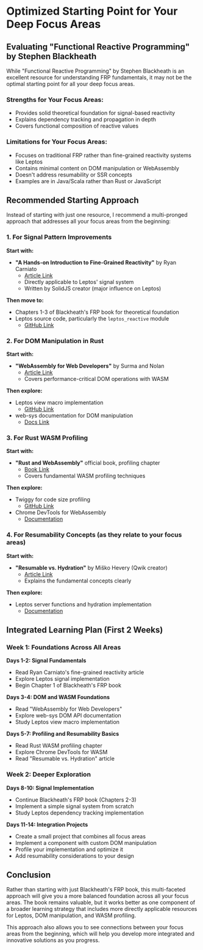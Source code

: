 # Optimized Starting Point for Your Deep Focus Areas

## Evaluating "Functional Reactive Programming" by Stephen Blackheath

While "Functional Reactive Programming" by Stephen Blackheath is an excellent resource for understanding FRP fundamentals, it may not be the optimal starting point for all your deep focus areas.

### Strengths for Your Focus Areas:

- Provides solid theoretical foundation for signal-based reactivity
- Explains dependency tracking and propagation in depth
- Covers functional composition of reactive values

### Limitations for Your Focus Areas:

- Focuses on traditional FRP rather than fine-grained reactivity systems like Leptos
- Contains minimal content on DOM manipulation or WebAssembly
- Doesn't address resumability or SSR concepts
- Examples are in Java/Scala rather than Rust or JavaScript

## Recommended Starting Approach

Instead of starting with just one resource, I recommend a multi-pronged approach that addresses all your focus areas from the beginning:

### 1. For Signal Pattern Improvements

**Start with:**

- **"A Hands-on Introduction to Fine-Grained Reactivity"** by Ryan Carniato
  - [Article Link](https://dev.to/ryansolid/a-hands-on-introduction-to-fine-grained-reactivity-3ndf)
  - Directly applicable to Leptos' signal system
  - Written by SolidJS creator (major influence on Leptos)

**Then move to:**

- Chapters 1-3 of Blackheath's FRP book for theoretical foundation
- Leptos source code, particularly the `leptos_reactive` module
  - [GitHub Link](https://github.com/leptos-rs/leptos/tree/main/leptos_reactive/src)

### 2. For DOM Manipulation in Rust

**Start with:**

- **"WebAssembly for Web Developers"** by Surma and Nolan
  - [Article Link](https://developers.google.com/web/updates/2019/02/hotpath-with-wasm)
  - Covers performance-critical DOM operations with WASM

**Then explore:**

- Leptos view macro implementation
  - [GitHub Link](https://github.com/leptos-rs/leptos/blob/main/leptos_macro/src/view.rs)
- web-sys documentation for DOM manipulation
  - [Docs Link](https://rustwasm.github.io/wasm-bindgen/api/web_sys/)

### 3. For Rust WASM Profiling

**Start with:**

- **"Rust and WebAssembly"** official book, profiling chapter
  - [Book Link](https://rustwasm.github.io/docs/book/game-of-life/profiling.html)
  - Covers fundamental WASM profiling techniques

**Then explore:**

- Twiggy for code size profiling
  - [GitHub Link](https://github.com/rustwasm/twiggy)
- Chrome DevTools for WebAssembly
  - [Documentation](https://developer.chrome.com/docs/devtools/javascript/reference#wasm)

### 4. For Resumability Concepts (as they relate to your focus areas)

**Start with:**

- **"Resumable vs. Hydration"** by Miško Hevery (Qwik creator)
  - [Article Link](https://www.builder.io/blog/resumable-vs-hydration)
  - Explains the fundamental concepts clearly

**Then explore:**

- Leptos server functions and hydration implementation
  - [Documentation](https://leptos-rs.github.io/leptos/server/index.html)

## Integrated Learning Plan (First 2 Weeks)

### Week 1: Foundations Across All Areas

**Days 1-2: Signal Fundamentals**

- Read Ryan Carniato's fine-grained reactivity article
- Explore Leptos signal implementation
- Begin Chapter 1 of Blackheath's FRP book

**Days 3-4: DOM and WASM Foundations**

- Read "WebAssembly for Web Developers"
- Explore web-sys DOM API documentation
- Study Leptos view macro implementation

**Days 5-7: Profiling and Resumability Basics**

- Read Rust WASM profiling chapter
- Explore Chrome DevTools for WASM
- Read "Resumable vs. Hydration" article

### Week 2: Deeper Exploration

**Days 8-10: Signal Implementation**

- Continue Blackheath's FRP book (Chapters 2-3)
- Implement a simple signal system from scratch
- Study Leptos dependency tracking implementation

**Days 11-14: Integration Projects**

- Create a small project that combines all focus areas
- Implement a component with custom DOM manipulation
- Profile your implementation and optimize it
- Add resumability considerations to your design

## Conclusion

Rather than starting with just Blackheath's FRP book, this multi-faceted approach will give you a more balanced foundation across all your focus areas. The book remains valuable, but it works better as one component of a broader learning strategy that includes more directly applicable resources for Leptos, DOM manipulation, and WASM profiling.

This approach also allows you to see connections between your focus areas from the beginning, which will help you develop more integrated and innovative solutions as you progress.
